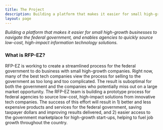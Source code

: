 ```yaml
---
title: The Project
description: Building a platform that makes it easier for small high-growth businesses to sell to the federal government.
layout: page
---
```


<p><em>Building a platform that makes it easier for small high-growth businesses to navigate the federal government, and enables agencies to quickly source low-cost, high-impact information technology solutions.</em></p>

<h3>What is RFP-EZ?</h3>

<p>RFP-EZ is working to create a streamlined process for the federal government to do business with small high-growth companies. Right now, many of the best tech companies view the process for selling to the government as too long and too complicated. The result is suboptimal for both the government and the companies who potentially miss out on a large market opportunity. The RFP-EZ team is building a prototype process for federal agencies to source low-cost, high-impact solutions from innovative tech companies. The success of this effort will result in 1) better and less expensive products and services for the federal government, saving taxpayer dollars and improving results delivered, and 2) easier access to the government marketplace for high-growth start-ups, helping to fuel job growth throughout the country.</p>